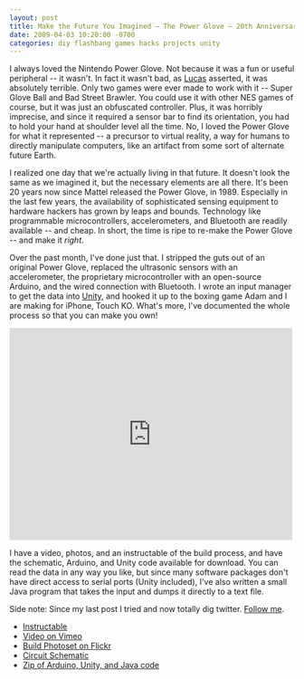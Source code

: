 ```yaml
---
layout: post
title: Make the Future You Imagined – The Power Glove – 20th Anniversary Edition
date: 2009-04-03 10:20:00 -0700
categories: diy flashbang games hacks projects unity
---
```


I always loved the Nintendo Power Glove. Not because it was a fun or useful peripheral -- it wasn't. In fact it wasn't bad, as [Lucas](http://www.imdb.com/title/tt0098663/quotes) asserted, it was absolutely terrible. Only two games were ever made to work with it -- Super Glove Ball and Bad Street Brawler. You could use it with other NES games of course, but it was just an obfuscated controller. Plus, it was horribly imprecise, and since it required a sensor bar to find its orientation, you had to hold your hand at shoulder level all the time. No, I loved the Power Glove for what it represented -- a precursor to virtual reality, a way for humans to directly manipulate computers, like an artifact from some sort of alternate future Earth.

I realized one day that we're actually living in that future. It doesn't look the same as we imagined it, but the necessary elements are all there. It's been 20 years now since Mattel released the Power Glove, in 1989. Especially in the last few years, the availability of sophisticated sensing equipment to hardware hackers has grown by leaps and bounds. Technology like programmable microcontrollers, accelerometers, and Bluetooth are readily available -- and cheap. In short, the time is ripe to re-make the Power Glove -- and make it _right_.

Over the past month, I've done just that. I stripped the guts out of an original Power Glove, replaced the ultrasonic sensors with an accelerometer, the proprietary microcontroller with an open-source Arduino, and the wired connection with Bluetooth. I wrote an input manager to get the data into [Unity](http://unity3d.com), and hooked it up to the boxing game Adam and I are making for iPhone, Touch KO. What's more, I've documented the whole process so that you can make you own!

<iframe src="https://player.vimeo.com/video/3985361" width="500" height="375" frameborder="0" webkitallowfullscreen mozallowfullscreen allowfullscreen></iframe>

I have a video, photos, and an instructable of the build process, and have the schematic, Arduino, and Unity code available for download. You can read the data in any way you like, but since many software packages don't have direct access to serial ports (Unity included), I've also written a small Java program that takes the input and dumps it directly to a text file.

Side note: Since my last post I tried and now totally dig twitter. [Follow me](http://twitter.com/biphenyl).

- [Instructable](http://www.instructables.com/id/Power-Glove-20th-Anniversary-Edition/")
- [Video on Vimeo](http://vimeo.com/3985361)
- [Build Photoset on Flickr](http://www.flickr.com/photos/mmechtley/sets/72157615867731266/)
- [Circuit Schematic]({{site.baseurl}}/projects/PG20Edition/PG20EditionSchematic.pdf)
- [Zip of Arduino, Unity, and Java code]({{site.baseurl}}/projects/PG20Edition/PG20Edition.zip)
